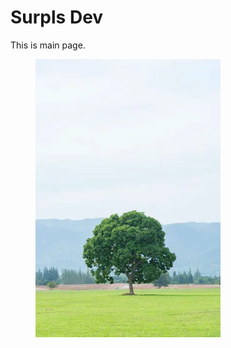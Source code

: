 # Surpls Dev



This is main page.

<figure><img src=".gitbook/assets/tree.png" alt=""><figcaption></figcaption></figure>



